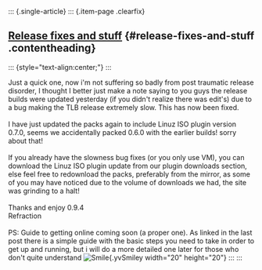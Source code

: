 ::: {.single-article}
::: {.item-page .clearfix}
## [Release fixes and stuff](/135-release-fixes-and-stuff.html) {#release-fixes-and-stuff .contentheading}

::: {style="text-align:center;"}
:::

Just a quick one, now i\'m not suffering so badly from post traumatic
release disorder, I thought I better just make a note saying to you guys
the release builds were updated yesterday (if you didn\'t realize there
was edit\'s) due to a bug making the TLB release extremely slow. This
has now been fixed.\
\
I have just updated the packs again to include Linuz ISO plugin version
0.7.0, seems we accidentally packed 0.6.0 with the earlier builds! sorry
about that!\
\
If you already have the slowness bug fixes (or you only use VM), you can
download the Linuz ISO plugin update from our plugin downloads section,
else feel free to redownload the packs, preferably from the mirror, as
some of you may have noticed due to the volume of downloads we had, the
site was grinding to a halt!\
\
Thanks and enjoy 0.9.4\
Refraction\
\
PS: Guide to getting online coming soon (a proper one). As linked in the
last post there is a simple guide with the basic steps you need to take
in order to get up and running, but i will do a more detailed one later
for those who don\'t quite understand
![Smile](https://pcsx2.net/images/stories/frontend/smilies/smile.gif){.yvSmiley
width="20" height="20"}
:::
:::
